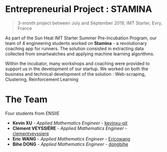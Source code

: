 # Entrepreneurial Project : STAMINA
> 3-month project between July and September 2019, IMT Starter, Evry, France

As part of the Sun Heat IMT Starter Summer Pre-Incubation Program, our team of 4 engineering students worked on **Stamina** - a revolutionary coaching app for runners. The solution consisted in extracting data collected from smartwatches and applying machine learning algorithms.

Within the incubator, many workshops and coaching were provided to support us in the development of our startup.
We worked on both the business and technical development of the solution : 
Web-scraping, Clustering, Reinforcement Learning

# The Team
Four students from ENSIIE
+ **Kevin XU** - *Applied Mathematics Engineer* - [kevinxu-git](https://github.com/kevinxu-git)
+ **Clément VEYSSIÈRE** - *Applied Mathematics Engineer* - [clementveyssiere](https://github.com/clementveyssiere)
+ **Eric WANG** - *Applied Mathematics Engineer* - [Ericowang](https://github.com/Ericowang)
+ **Bihe DONG** - *Applied Mathematics Engineer* - [dongbihe](https://github.com/dongbihe)

